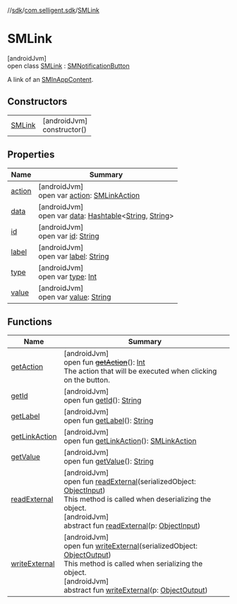 //[sdk](../../../index.md)/[com.selligent.sdk](../index.md)/[SMLink](index.md)

# SMLink

[androidJvm]\
open class [SMLink](index.md) : [SMNotificationButton](../-s-m-notification-button/index.md)

A link of an [SMInAppContent](../-s-m-in-app-content/index.md).

## Constructors

| | |
|---|---|
| [SMLink](-s-m-link.md) | [androidJvm]<br>constructor() |

## Properties

| Name | Summary |
|---|---|
| [action](../-s-m-notification-button/action.md) | [androidJvm]<br>open var [action](../-s-m-notification-button/action.md): [SMLinkAction](../-s-m-link-action/index.md) |
| [data](../-s-m-notification-button/data.md) | [androidJvm]<br>open var [data](../-s-m-notification-button/data.md): [Hashtable](https://developer.android.com/reference/kotlin/java/util/Hashtable.html)&lt;[String](https://developer.android.com/reference/kotlin/java/lang/String.html), [String](https://developer.android.com/reference/kotlin/java/lang/String.html)&gt; |
| [id](../-s-m-notification-button/id.md) | [androidJvm]<br>open var [id](../-s-m-notification-button/id.md): [String](https://developer.android.com/reference/kotlin/java/lang/String.html) |
| [label](../-s-m-notification-button/label.md) | [androidJvm]<br>open var [label](../-s-m-notification-button/label.md): [String](https://developer.android.com/reference/kotlin/java/lang/String.html) |
| [type](../-s-m-notification-button/type.md) | [androidJvm]<br>open var [type](../-s-m-notification-button/type.md): [Int](https://kotlinlang.org/api/latest/jvm/stdlib/kotlin/-int/index.html) |
| [value](../-s-m-notification-button/value.md) | [androidJvm]<br>open var [value](../-s-m-notification-button/value.md): [String](https://developer.android.com/reference/kotlin/java/lang/String.html) |

## Functions

| Name | Summary |
|---|---|
| [getAction](../-s-m-notification-button/get-action.md) | [androidJvm]<br>open fun [~~getAction~~](../-s-m-notification-button/get-action.md)(): [Int](https://kotlinlang.org/api/latest/jvm/stdlib/kotlin/-int/index.html)<br>The action that will be executed when clicking on the button. |
| [getId](../-s-m-notification-button/get-id.md) | [androidJvm]<br>open fun [getId](../-s-m-notification-button/get-id.md)(): [String](https://developer.android.com/reference/kotlin/java/lang/String.html) |
| [getLabel](../-s-m-notification-button/get-label.md) | [androidJvm]<br>open fun [getLabel](../-s-m-notification-button/get-label.md)(): [String](https://developer.android.com/reference/kotlin/java/lang/String.html) |
| [getLinkAction](../-s-m-notification-button/get-link-action.md) | [androidJvm]<br>open fun [getLinkAction](../-s-m-notification-button/get-link-action.md)(): [SMLinkAction](../-s-m-link-action/index.md) |
| [getValue](../-s-m-notification-button/get-value.md) | [androidJvm]<br>open fun [getValue](../-s-m-notification-button/get-value.md)(): [String](https://developer.android.com/reference/kotlin/java/lang/String.html) |
| [readExternal](../-s-m-notification-button/read-external.md) | [androidJvm]<br>open fun [readExternal](../-s-m-notification-button/read-external.md)(serializedObject: [ObjectInput](https://developer.android.com/reference/kotlin/java/io/ObjectInput.html))<br>This method is called when deserializing the object.<br>[androidJvm]<br>abstract fun [readExternal](../-s-m-notification-message/index.md#-1306664077%2FFunctions%2F462465411)(p: [ObjectInput](https://developer.android.com/reference/kotlin/java/io/ObjectInput.html)) |
| [writeExternal](../-s-m-notification-button/write-external.md) | [androidJvm]<br>open fun [writeExternal](../-s-m-notification-button/write-external.md)(serializedObject: [ObjectOutput](https://developer.android.com/reference/kotlin/java/io/ObjectOutput.html))<br>This method is called when serializing the object.<br>[androidJvm]<br>abstract fun [writeExternal](../-s-m-notification-message/index.md#1500408595%2FFunctions%2F462465411)(p: [ObjectOutput](https://developer.android.com/reference/kotlin/java/io/ObjectOutput.html)) |

